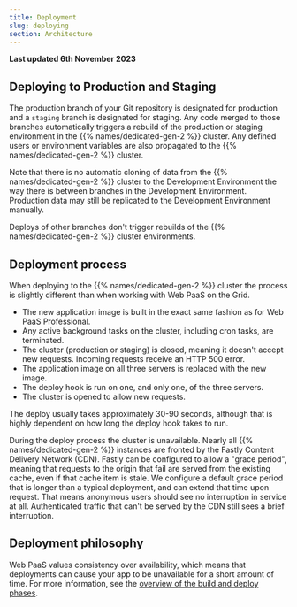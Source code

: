 ```yaml
---
title: Deployment
slug: deploying
section: Architecture
---
```


**Last updated 6th November 2023**


## Deploying to Production and Staging

The production branch of your Git repository is designated for production and a `staging` branch is designated for staging.
Any code merged to those branches automatically triggers a rebuild
of the production or staging environment in the {{% names/dedicated-gen-2 %}} cluster.
Any defined users or environment variables are also propagated to the {{% names/dedicated-gen-2 %}} cluster.

Note that there is no automatic cloning of data from the {{% names/dedicated-gen-2 %}} cluster to the Development Environment
the way there is between branches in the Development Environment.
Production data may still be replicated to the Development Environment manually.

Deploys of other branches don't trigger rebuilds of the {{% names/dedicated-gen-2 %}} cluster environments.

## Deployment process

When deploying to the {{% names/dedicated-gen-2 %}} cluster the process is slightly different than when working with Web PaaS on the Grid.

* The new application image is built in the exact same fashion as for Web PaaS Professional.
* Any active background tasks on the cluster, including cron tasks, are terminated.
* The cluster (production or staging) is closed, meaning it doesn't accept new requests.
Incoming requests receive an HTTP 500 error.
* The application image on all three servers is replaced with the new image.
* The deploy hook is run on one, and only one, of the three servers.
* The cluster is opened to allow new requests.

The deploy usually takes approximately 30-90 seconds, although that is highly dependent on how long the deploy hook takes to run.

During the deploy process the cluster is unavailable.
Nearly all {{% names/dedicated-gen-2 %}} instances are fronted by the Fastly Content Delivery Network (CDN).
Fastly can be configured to allow a "grace period", meaning that requests to the origin that fail are served from the existing cache, even if that cache item is stale.
We configure a default grace period that is longer than a typical deployment, and can extend that time upon request.
That means anonymous users should see no interruption in service at all.
Authenticated traffic that can't be served by the CDN still sees a brief interruption.

## Deployment philosophy

Web PaaS values consistency over availability,
which means that deployments can cause your app to be unavailable for a short amount of time.
For more information, see the [overview of the build and deploy phases](../../learn-overview/build-deploy).
